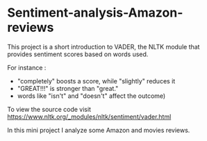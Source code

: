 # Sentiment-analysis-Amazon-reviews

This project is a short introduction to VADER, the NLTK module that provides sentiment scores based on words used.

For instance :
- "completely" boosts a score, while "slightly" reduces it
- "GREAT!!!" is stronger than "great."
- words like "isn't" and "doesn't" affect the outcome)

To view the source code visit https://www.nltk.org/_modules/nltk/sentiment/vader.html

In this mini project I analyze some Amazon and movies reviews.


